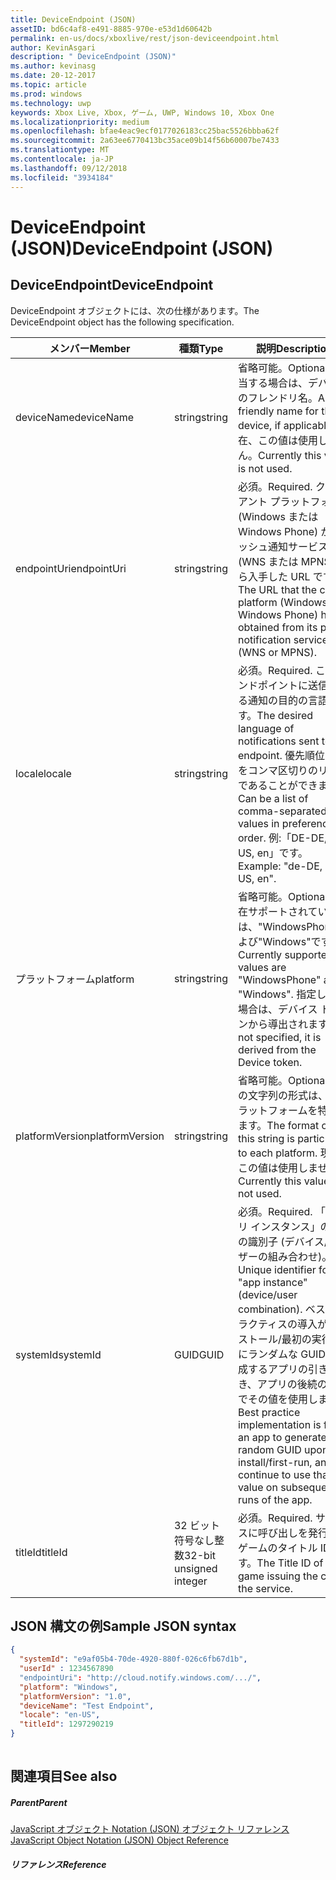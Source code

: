 ```yaml
---
title: DeviceEndpoint (JSON)
assetID: bd6c4af8-e491-8885-970e-e53d1d60642b
permalink: en-us/docs/xboxlive/rest/json-deviceendpoint.html
author: KevinAsgari
description: " DeviceEndpoint (JSON)"
ms.author: kevinasg
ms.date: 20-12-2017
ms.topic: article
ms.prod: windows
ms.technology: uwp
keywords: Xbox Live, Xbox, ゲーム, UWP, Windows 10, Xbox One
ms.localizationpriority: medium
ms.openlocfilehash: bfae4eac9ecf0177026183cc25bac5526bbba62f
ms.sourcegitcommit: 2a63ee6770413bc35ace09b14f56b60007be7433
ms.translationtype: MT
ms.contentlocale: ja-JP
ms.lasthandoff: 09/12/2018
ms.locfileid: "3934184"
---
```

# <a name="deviceendpoint-json"></a><span data-ttu-id="4bfb4-104">DeviceEndpoint (JSON)</span><span class="sxs-lookup"><span data-stu-id="4bfb4-104">DeviceEndpoint (JSON)</span></span>
 
<a id="ID4EO"></a>

 
## <a name="deviceendpoint"></a><span data-ttu-id="4bfb4-105">DeviceEndpoint</span><span class="sxs-lookup"><span data-stu-id="4bfb4-105">DeviceEndpoint</span></span>
 
<span data-ttu-id="4bfb4-106">DeviceEndpoint オブジェクトには、次の仕様があります。</span><span class="sxs-lookup"><span data-stu-id="4bfb4-106">The DeviceEndpoint object has the following specification.</span></span>
 
| <span data-ttu-id="4bfb4-107">メンバー</span><span class="sxs-lookup"><span data-stu-id="4bfb4-107">Member</span></span>| <span data-ttu-id="4bfb4-108">種類</span><span class="sxs-lookup"><span data-stu-id="4bfb4-108">Type</span></span>| <span data-ttu-id="4bfb4-109">説明</span><span class="sxs-lookup"><span data-stu-id="4bfb4-109">Description</span></span>| 
| --- | --- | --- | 
| <span data-ttu-id="4bfb4-110">deviceName</span><span class="sxs-lookup"><span data-stu-id="4bfb4-110">deviceName</span></span>| <span data-ttu-id="4bfb4-111">string</span><span class="sxs-lookup"><span data-stu-id="4bfb4-111">string</span></span>| <span data-ttu-id="4bfb4-112">省略可能。</span><span class="sxs-lookup"><span data-stu-id="4bfb4-112">Optional.</span></span> <span data-ttu-id="4bfb4-113">該当する場合は、デバイスのフレンドリ名。</span><span class="sxs-lookup"><span data-stu-id="4bfb4-113">A friendly name for the device, if applicable.</span></span> <span data-ttu-id="4bfb4-114">現在、この値は使用しません。</span><span class="sxs-lookup"><span data-stu-id="4bfb4-114">Currently this value is not used.</span></span>| 
| <span data-ttu-id="4bfb4-115">endpointUri</span><span class="sxs-lookup"><span data-stu-id="4bfb4-115">endpointUri</span></span>| <span data-ttu-id="4bfb4-116">string</span><span class="sxs-lookup"><span data-stu-id="4bfb4-116">string</span></span>| <span data-ttu-id="4bfb4-117">必須。</span><span class="sxs-lookup"><span data-stu-id="4bfb4-117">Required.</span></span> <span data-ttu-id="4bfb4-118">クライアント プラットフォーム (Windows または Windows Phone) が、プッシュ通知サービス (WNS または MPNS) から入手した URL です。</span><span class="sxs-lookup"><span data-stu-id="4bfb4-118">The URL that the client platform (Windows or Windows Phone) has obtained from its push notification service (WNS or MPNS).</span></span>| 
| <span data-ttu-id="4bfb4-119">locale</span><span class="sxs-lookup"><span data-stu-id="4bfb4-119">locale</span></span>| <span data-ttu-id="4bfb4-120">string</span><span class="sxs-lookup"><span data-stu-id="4bfb4-120">string</span></span>| <span data-ttu-id="4bfb4-121">必須。</span><span class="sxs-lookup"><span data-stu-id="4bfb4-121">Required.</span></span> <span data-ttu-id="4bfb4-122">このエンドポイントに送信される通知の目的の言語です。</span><span class="sxs-lookup"><span data-stu-id="4bfb4-122">The desired language of notifications sent to this endpoint.</span></span> <span data-ttu-id="4bfb4-123">優先順位の値をコンマ区切りのリストであることができます。</span><span class="sxs-lookup"><span data-stu-id="4bfb4-123">Can be a list of comma-separated values in preference order.</span></span> <span data-ttu-id="4bfb4-124">例:「DE-DE, EN-US, en」です。</span><span class="sxs-lookup"><span data-stu-id="4bfb4-124">Example: "de-DE, en-US, en".</span></span>| 
| <span data-ttu-id="4bfb4-125">プラットフォーム</span><span class="sxs-lookup"><span data-stu-id="4bfb4-125">platform</span></span>| <span data-ttu-id="4bfb4-126">string</span><span class="sxs-lookup"><span data-stu-id="4bfb4-126">string</span></span>| <span data-ttu-id="4bfb4-127">省略可能。</span><span class="sxs-lookup"><span data-stu-id="4bfb4-127">Optional.</span></span> <span data-ttu-id="4bfb4-128">現在サポートされている値は、"WindowsPhone"および"Windows"です。</span><span class="sxs-lookup"><span data-stu-id="4bfb4-128">Currently supported values are "WindowsPhone" and "Windows".</span></span> <span data-ttu-id="4bfb4-129">指定しない場合は、デバイス トークンから導出されます。</span><span class="sxs-lookup"><span data-stu-id="4bfb4-129">If not specified, it is derived from the Device token.</span></span>| 
| <span data-ttu-id="4bfb4-130">platformVersion</span><span class="sxs-lookup"><span data-stu-id="4bfb4-130">platformVersion</span></span>| <span data-ttu-id="4bfb4-131">string</span><span class="sxs-lookup"><span data-stu-id="4bfb4-131">string</span></span>| <span data-ttu-id="4bfb4-132">省略可能。</span><span class="sxs-lookup"><span data-stu-id="4bfb4-132">Optional.</span></span> <span data-ttu-id="4bfb4-133">この文字列の形式は、各プラットフォームを特定します。</span><span class="sxs-lookup"><span data-stu-id="4bfb4-133">The format of this string is particular to each platform.</span></span> <span data-ttu-id="4bfb4-134">現在、この値は使用しません。</span><span class="sxs-lookup"><span data-stu-id="4bfb4-134">Currently this value is not used.</span></span>| 
| <span data-ttu-id="4bfb4-135">systemId</span><span class="sxs-lookup"><span data-stu-id="4bfb4-135">systemId</span></span>| <span data-ttu-id="4bfb4-136">GUID</span><span class="sxs-lookup"><span data-stu-id="4bfb4-136">GUID</span></span>| <span data-ttu-id="4bfb4-137">必須。</span><span class="sxs-lookup"><span data-stu-id="4bfb4-137">Required.</span></span> <span data-ttu-id="4bfb4-138">「アプリ インスタンス」の一意の識別子 (デバイス/ユーザーの組み合わせ)。</span><span class="sxs-lookup"><span data-stu-id="4bfb4-138">Unique identifier for the "app instance" (device/user combination).</span></span> <span data-ttu-id="4bfb4-139">ベスト プラクティスの導入がインストール/最初の実行時にランダムな GUID を生成するアプリの引き続き、アプリの後続の実行でその値を使用します。</span><span class="sxs-lookup"><span data-stu-id="4bfb4-139">Best practice implementation is for an app to generate a random GUID upon install/first-run, and continue to use that value on subsequent runs of the app.</span></span>| 
| <span data-ttu-id="4bfb4-140">titleId</span><span class="sxs-lookup"><span data-stu-id="4bfb4-140">titleId</span></span>| <span data-ttu-id="4bfb4-141">32 ビット符号なし整数</span><span class="sxs-lookup"><span data-stu-id="4bfb4-141">32-bit unsigned integer</span></span>| <span data-ttu-id="4bfb4-142">必須。</span><span class="sxs-lookup"><span data-stu-id="4bfb4-142">Required.</span></span> <span data-ttu-id="4bfb4-143">サービスに呼び出しを発行するゲームのタイトル ID です。</span><span class="sxs-lookup"><span data-stu-id="4bfb4-143">The Title ID of the game issuing the call to the service.</span></span>| 
  
<a id="ID4EGD"></a>

 
## <a name="sample-json-syntax"></a><span data-ttu-id="4bfb4-144">JSON 構文の例</span><span class="sxs-lookup"><span data-stu-id="4bfb4-144">Sample JSON syntax</span></span>
 

```json
{
  "systemId": "e9af05b4-70de-4920-880f-026c6fb67d1b",
  "userId" : 1234567890
  "endpointUri": "http://cloud.notify.windows.com/.../",
  "platform": "Windows",
  "platformVersion": "1.0",
  "deviceName": "Test Endpoint",
  "locale": "en-US",
  "titleId": 1297290219
}
    
```

  
<a id="ID4EPD"></a>

 
## <a name="see-also"></a><span data-ttu-id="4bfb4-145">関連項目</span><span class="sxs-lookup"><span data-stu-id="4bfb4-145">See also</span></span>
 
<a id="ID4ERD"></a>

 
##### <a name="parent"></a><span data-ttu-id="4bfb4-146">Parent</span><span class="sxs-lookup"><span data-stu-id="4bfb4-146">Parent</span></span> 

[<span data-ttu-id="4bfb4-147">JavaScript オブジェクト Notation (JSON) オブジェクト リファレンス</span><span class="sxs-lookup"><span data-stu-id="4bfb4-147">JavaScript Object Notation (JSON) Object Reference</span></span>](atoc-xboxlivews-reference-json.md)

  
<a id="ID4E4D"></a>

 
##### <a name="reference"></a><span data-ttu-id="4bfb4-148">リファレンス</span><span class="sxs-lookup"><span data-stu-id="4bfb4-148">Reference</span></span>   